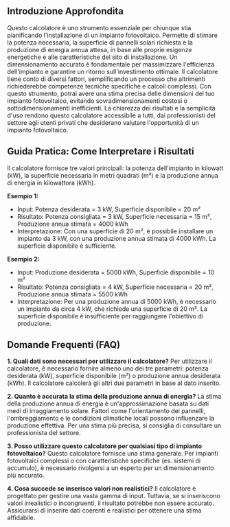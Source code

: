 ## Introduzione Approfondita
Questo calcolatore è uno strumento essenziale per chiunque stia pianificando l'installazione di un impianto fotovoltaico.  Permette di stimare la potenza necessaria, la superficie di pannelli solari richiesta e la produzione di energia annua attesa, in base alle proprie esigenze energetiche e alle caratteristiche del sito di installazione.  Un dimensionamento accurato è fondamentale per massimizzare l'efficienza dell'impianto e garantire un ritorno sull'investimento ottimale.  Il calcolatore tiene conto di diversi fattori, semplificando un processo che altrimenti richiederebbe competenze tecniche specifiche e calcoli complessi.  Con questo strumento, potrai avere una stima precisa delle dimensioni del tuo impianto fotovoltaico, evitando sovradimensionamenti costosi o sottodimensionamenti inefficienti.  La chiarezza dei risultati e la semplicità d'uso rendono questo calcolatore accessibile a tutti, dai professionisti del settore agli utenti privati che desiderano valutare l'opportunità di un impianto fotovoltaico.

## Guida Pratica: Come Interpretare i Risultati
Il calcolatore fornisce tre valori principali: la potenza dell'impianto in kilowatt (kW), la superficie necessaria in metri quadrati (m²) e la produzione annua di energia in kilowattora (kWh).

**Esempio 1:**
- Input: Potenza desiderata = 3 kW, Superficie disponibile = 20 m²
- Risultato: Potenza consigliata = 3 kW, Superficie necessaria = 15 m², Produzione annua stimata = 4000 kWh
- Interpretazione: Con una superficie di 20 m², è possibile installare un impianto da 3 kW, con una produzione annua stimata di 4000 kWh. La superficie disponibile è sufficiente.

**Esempio 2:**
- Input: Produzione desiderata = 5000 kWh, Superficie disponibile = 10 m²
- Risultato: Potenza consigliata = 4 kW, Superficie necessaria = 20 m², Produzione annua stimata = 5500 kWh
- Interpretazione: Per una produzione annua di 5000 kWh, è necessario un impianto da circa 4 kW, che richiede una superficie di 20 m². La superficie disponibile è insufficiente per raggiungere l'obiettivo di produzione.

## Domande Frequenti (FAQ)

**1. Quali dati sono necessari per utilizzare il calcolatore?**
Per utilizzare il calcolatore, è necessario fornire almeno uno dei tre parametri: potenza desiderata (kW), superficie disponibile (m²) o produzione annua desiderata (kWh).  Il calcolatore calcolerà gli altri due parametri in base al dato inserito.

**2. Quanto è accurata la stima della produzione annua di energia?**
La stima della produzione annua di energia è un'approssimazione basata su dati medi di irraggiamento solare.  Fattori come l'orientamento dei pannelli, l'ombreggiamento e le condizioni climatiche locali possono influenzare la produzione effettiva.  Per una stima più precisa, si consiglia di consultare un professionista del settore.

**3. Posso utilizzare questo calcolatore per qualsiasi tipo di impianto fotovoltaico?**
Questo calcolatore fornisce una stima generale.  Per impianti fotovoltaici complessi o con caratteristiche specifiche (es. sistemi di accumulo), è necessario rivolgersi a un esperto per un dimensionamento più accurato.

**4. Cosa succede se inserisco valori non realistici?**
Il calcolatore è progettato per gestire una vasta gamma di input. Tuttavia, se si inseriscono valori irrealistici o incongruenti, il risultato potrebbe non essere accurato.  Assicurarsi di inserire dati coerenti e realistici per ottenere una stima affidabile.